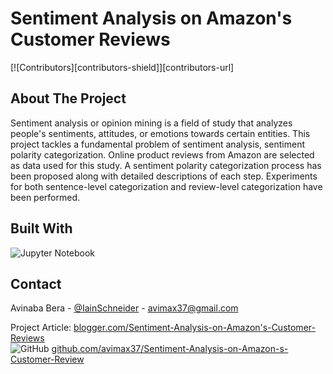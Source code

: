 # Sentiment Analysis on Amazon's Customer Reviews

[![Contributors][contributors-shield]][contributors-url]

## About The Project

Sentiment analysis or opinion mining is a field of study that analyzes people's sentiments, attitudes, or emotions towards certain entities. This project tackles a fundamental problem of sentiment analysis, sentiment polarity categorization. Online product reviews from Amazon are selected as data used for this study. A sentiment polarity categorization process has been proposed along with detailed descriptions of each step. Experiments for both sentence-level categorization and review-level categorization have been performed.

## Built With

![Jupyter Notebook](https://img.shields.io/badge/jupyter-%23FA0F00.svg?style=for-the-badge&logo=jupyter&logoColor=white)

## Contact

Avinaba Bera - [@IainSchneider](https://twitter.com/IainSchneider) - avimax37@gmail.com<br>

Project Article: [blogger.com/Sentiment-Analysis-on-Amazon's-Customer-Reviews](https://uemkprojects2023.blogspot.com/2022/08/sentiment-analysis-on-amazons-customer.html)<br>
![GitHub](https://img.shields.io/badge/github-%23121011.svg?style=for-the-badge&logo=github&logoColor=white) [github.com/avimax37/Sentiment-Analysis-on-Amazon-s-Customer-Review](https://github.com/avimax37/Sentiment-Analysis-on-Amazon-s-Customer-Review)
